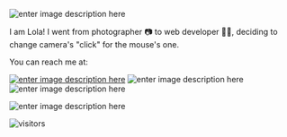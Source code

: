 ![enter image description here](https://i.ibb.co/Qv5xMym/header.png)

I am Lola! I went from photographer 📷 to web developer 👩‍💻, deciding to change camera's "click" for the mouse's one.

You can reach me at:

[![enter image description here](https://i.ibb.co/YpgsDZK/4584660-linkedin-logo-media-network-social-icon-1.png)](https://www.google.com) ![enter image description here](https://i.ibb.co/NYdy5v5/4584662-logo-media-network-social-twitter-icon.png) ![enter image description here](https://i.ibb.co/XtjwGpd/4584657-flickr-logo-media-network-social-icon.png)

![enter image description here](https://i.ibb.co/92FHL4d/pusheencode.gif)

![visitors](https://visitor-badge.glitch.me/badge?page_id=lolarufino&left_color=lightpink&right_color=gray)
  
